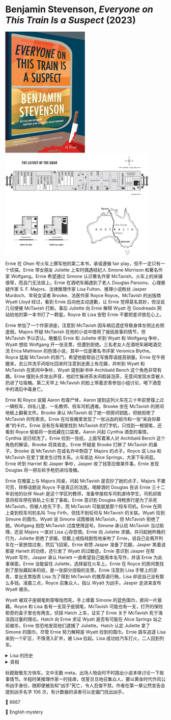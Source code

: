 # Benjamin Stevenson, <i>Everyone on This Train Is a Suspect</i> (2023)

<img src=images/2023_cover.jpg width=250/>

<img src=images/2023_layout.jpg width=450/>

Ernie 在 <i>Ghan</i> 号火车上撰写他的第二本书，承诺遵循 fair play，但不一定只有一个侦探。Ernie 带女朋友 Juliette 上车时偶遇经纪人 Simone Morrison 和著名作家 Wolfgang。Ernie 希望通过 Simone 认识著名作家 McTavish。火车上的床铺很窄，而且门无法锁上。Ernie 在酒吧车厢遇到了老人 Douglas Parsons、心理悬疑作家 S. F. Majors、法律推理作家 Lisa Fulton、推理小说粉丝 Jasper Murdoch、年轻女读者 Brooke、法医作家 Royce Royce。McTavish 的出版商 Wyatt Lloyd 经过，看到 Ernie 后向他主动道歉，让 Ernie 觉得莫名其妙，但没说几句便被 McTavish 打断。事后 Juliette 向 Ernie 解释 Wyatt 在 Goodreads 网站给他的第一本书打了一颗星。Royce 和 Lisa 安慰 Ernie 不要把差评放在心上。

Ernie 参加了一个作家讲座，注意到 McTavish 因车祸后遗症导致身体左侧比右侧虚弱。Majors 怀疑 McTavish 在他的小说中借用了报纸故事的情节，但 McTavish 予以否认。晚餐后 Ernie 和 Juliette 听到 Wyatt 和 Wolfgang 争吵，Wyatt 想给 Wolfgang 开一张支票，但遭到拒绝。三名老女人在酒吧车厢喝酒交流 Erica Mathison 的色情小说，其中一位是著名书评家 Veronica Blythe。Royce 猛敲 McTavish 的房门，希望他能帮自己写推荐语提高销量。Ernie 在午夜醒来，去公共洗手间呕吐回来时注意到走廊上有花瓣，并听到 Wyatt 和 McTavish 在房间中争吵，Wyatt 提到新书中 Archibald Bench 这个角色非常有趣。Erine 撞到头并发出声音，他赶忙躲进茶水间假装泡茶，无意间发现水壶被人扔进了垃圾桶。第二天早上 McTavish 的脸上带着淤青参加小组讨论，喝下酒壶中的酒后中毒身亡。

Ernie 和 Royce 说服 Aaron 检查尸体，Aaron 提到这列火车在三十年前曾撞上过一辆校车，四名儿童、一名教师、校车司机遇难。Brooke 坐在 McTavish 的房间地板上翻看文件。Brooke 承认 McTavish 给了她一把房间钥匙，但她拒绝了 McTavish 的性索求。Ernie 在垃圾桶里发现了一张沾血的纸巾和一张“来自仰慕者”的卡片。Ernie 没有在车厢里找到 McTavish 的打字机，只找到一根钢笔，还看到 Royce 偷偷将一张纸藏在口袋里。Aaron 问起 Cynthia 酒壶的事情，Cynthia 说已经洗了。Ernie 捡到一张纸，上面写着某人对 Archibald Bench 这个角色的解读，Brooke 将其收走。Ernie 怀疑是 Brooke 打肿了 McTavish 的鼻子。Brooke 说 McTavish 在成名作中剽窃了 Majors 的点子。Royce 说 Lisa 和 McTavish 在爱丁堡发生过性关系。火车抵达 Alice Springs，大家下车闲逛。Ernie 听到 Harriet 和 Jasper 争吵，Jasper 收了钱答应做某件事。Ernie 发现 Douglas 将一把左轮手枪扔进垃圾桶。

Ernie 在晚宴上与 Majors 同桌，问起 McTavish 是否抄了她的点子，Majors 不置可否，转移话题说 Royce 不是真正的法医。喝醉酒的 Douglas 告诉 Ernie 三十二年前他的伙伴 Noah 是这个学区的教师，准备举报校车司机虐待学生，司机却故意将校车停在铁轨上引发了事故。Ernie 意识到 Douglas 持枪旅行是为了杀死 McTavish，但被人抢先下手，而 McTavish 可能就是那个校车司机。Ernie 在网上查到校车司机名叫 Troy Firth，但找不到任何与 McTavish 的关联。Wyatt 捡到 Simone 的围巾。Wyatt 说 Simone 试图推销 McTavish，但 McTavish 拒绝了她。Wolfgang 抱怨 McTavish 过度使用逗号。Simone 承认给 McTavish 当过助理，还说 Majors 一直对 Lisa 心存怨恨。Ernie 向 Juliette 求婚，并问起她昨晚的行为，Juliette 拒绝了求婚，但戴上戒指戏剧性地亲吻了 Ernie，说自己会离开列车在一家旅馆过夜，然后飞回家。Ernie 称赞 Jasper 准备了花瓣，Jasper 笑着说那是 Hariett 的功绩，还引发了 Wyatt 的过敏症。Ernie 意识到 Jasper 在帮 Wyatt 写作，Jasper 承认 Hariett 一直希望自己能用本名写作，并请 Ernie 为此事保密。Ernie 没能留住 Juliette，选择留在火车上。Ernie 在 Royce 的房间里找到了那张藏起来的纸，是一张部分烧毁的支票。Ernie 注意到 Lisa 手臂上的淤青，拿出支票指责 Lisa 为了得到 McTavish 的推荐语行贿，Lisa 却说自己没有那么多钱。凌晨三点，Royce 召集众人，指认 Wyatt 为凶手。Jasper 走进来宣布 Wyatt 被杀。

Wyatt 被双子座钢笔刺穿喉咙而死，手上缠着 Simone 的蓝色围巾，房间一片狼藉。Royce 和 Lisa 各有一支双子座钢笔，McTavish 可能也有一支，打开的保险柜旁的盒子里也有两支。侦探 Hatch 上车，证实了 Ernie 关于 McTavish 死于海洛因过量的理论。Hatch 向 Ernie 求证 Wyatt 是否有可能在 Alice Springs 站之前被杀，Ernie 惊恐地发现他们逮捕了 Juliette。Hatch 认定 Juliette 拿了 Simone 的围巾，尽管 Ernie 努力解释是 Wyatt 捡到的围巾。Ernie 跳车追逐 Lisa 来到一个矿区，不慎滑入矿井，被 Lisa 拉起。Lisa 成功给汽车打火，二人回到列车。

<details><summary>Lisa 的历史</summary>
Lisa 在爱丁堡遭受了 McTavish 的强奸，因为实验室弄丢了 DNA 证据，不得已和 McTavish 签署了保密协议换取金钱赔偿。Wyatt 为了报复 Lisa 更换出版社，故意让 McTavish 写了一段触发她强奸记忆的推荐语（firecracker，形容 Lisa 在床上的表现）。Lisa 一气之下决定撕毁保密协议，McTavish 给她写了一张支票试图收买，但 Lisa 将支票烧毁。Ernie 看出 Lisa 手臂上的淤青是自导自演，因为 McTavish 有车祸旧伤，无力伤人。Lisa 的真正目的是要一张沾血的纸巾用来亲子鉴定，因为 Brooke 是 McTavish 强奸的结果。（伏线：如果 Brooke 在客舱里，她晒伤的应该是左臂，但她晒伤的是右臂，说明她在作家的车厢里。）Lisa 偷走了 McTavish 的手稿。
</details>

<details><summary>真相</summary>
Royce 原为实验室的实验员，帮助损坏 Lisa 的 DNA 证据以换取 Wyatt 的出版合同。Majors 在 Alice Springs 长大，和事故中遇难的孩子上同一所学校，好友被校车司机侵犯。Wolfgang 打算在火车上批判商业小说并羞辱 Wyatt，Wyatt 试图写一张支票让他封口，被 Wolfgang 拒绝。Wolfgang 而不是 Douglas 是 Erica Mathison，Erica 的书是人工智能撰写。McTavish 最新作的标题没有使用牛津逗号，其实是由 Jasper 代笔，Harriet 知晓此事，这也解释了为什么 McTavish 的房间里没有打字机。Ernie 听到 McTavish 和 Wyatt 的争吵其实是 Jasper 和 Wyatt 的争吵，Wyatt 答应出版 Jasper 的小说。Archie Bench 是“Reichenbach 瀑布”的字母重排，意即人物会像 Sherlock Holmes 一样复活。Simone 用 McTavish 的密码登录了他的 Goodreads 账号，并给五人留下 1-5 星的评价，评价语首字母连成 GHOST（代笔），用来敲诈 McTavish。Harriet 不满 McTavish 打击 Jasper 的自信心，所以用走廊的水壶煮成鸦片茶混入威士忌，并留下粉丝礼物的便条。McTavish 的死反而增加了其遗作的商业价值，Wyatt 准备用 McTavish 的名字单独署名出版，所以 Harriet 用钢笔刺穿了他的喉咙。
</details>

标题致敬东方快车。文中无数 meta，出场人物会时不时跳出小说本体讨论一下故事情节。半程时某推理作家一时技痒，信誓旦旦地召集众人，要以黄金时代作风公布凶手身份，随即便被告知“凶手”死亡，令人忍俊不禁。作者在第一章公然宣告会提到凶手名字 106 次，有计数器的读者可以走偏门找出凶手。

:link: 6667

:file_folder: English mystery
